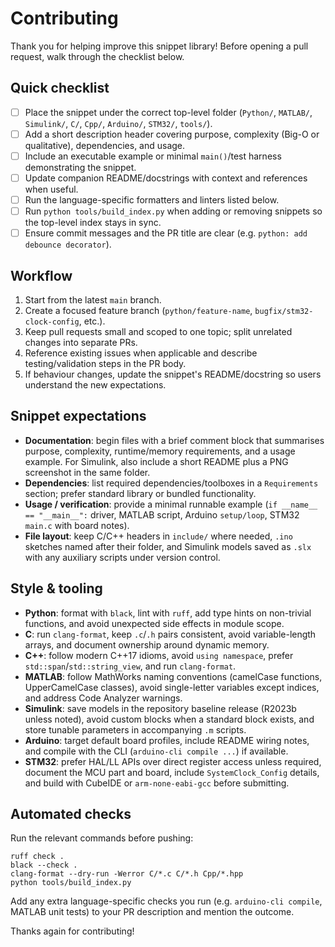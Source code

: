 # Contributing

Thank you for helping improve this snippet library! Before opening a pull request, walk through the checklist below.

## Quick checklist
- [ ] Place the snippet under the correct top-level folder (`Python/`, `MATLAB/`, `Simulink/`, `C/`, `Cpp/`, `Arduino/`, `STM32/`, `tools/`).
- [ ] Add a short description header covering purpose, complexity (Big-O or qualitative), dependencies, and usage.
- [ ] Include an executable example or minimal `main()`/test harness demonstrating the snippet.
- [ ] Update companion README/docstrings with context and references when useful.
- [ ] Run the language-specific formatters and linters listed below.
- [ ] Run `python tools/build_index.py` when adding or removing snippets so the top-level index stays in sync.
- [ ] Ensure commit messages and the PR title are clear (e.g. `python: add debounce decorator`).

## Workflow
1. Start from the latest `main` branch.
2. Create a focused feature branch (`python/feature-name`, `bugfix/stm32-clock-config`, etc.).
3. Keep pull requests small and scoped to one topic; split unrelated changes into separate PRs.
4. Reference existing issues when applicable and describe testing/validation steps in the PR body.
5. If behaviour changes, update the snippet's README/docstring so users understand the new expectations.

## Snippet expectations
- **Documentation**: begin files with a brief comment block that summarises purpose, complexity, runtime/memory requirements, and a usage example. For Simulink, also include a short README plus a PNG screenshot in the same folder.
- **Dependencies**: list required dependencies/toolboxes in a `Requirements` section; prefer standard library or bundled functionality.
- **Usage / verification**: provide a minimal runnable example (`if __name__ == "__main__":` driver, MATLAB script, Arduino `setup/loop`, STM32 `main.c` with board notes).
- **File layout**: keep C/C++ headers in `include/` where needed, `.ino` sketches named after their folder, and Simulink models saved as `.slx` with any auxiliary scripts under version control.

## Style & tooling
- **Python**: format with `black`, lint with `ruff`, add type hints on non-trivial functions, and avoid unexpected side effects in module scope.
- **C**: run `clang-format`, keep `.c`/`.h` pairs consistent, avoid variable-length arrays, and document ownership around dynamic memory.
- **C++**: follow modern C++17 idioms, avoid `using namespace`, prefer `std::span`/`std::string_view`, and run `clang-format`.
- **MATLAB**: follow MathWorks naming conventions (camelCase functions, UpperCamelCase classes), avoid single-letter variables except indices, and address Code Analyzer warnings.
- **Simulink**: save models in the repository baseline release (R2023b unless noted), avoid custom blocks when a standard block exists, and store tunable parameters in accompanying `.m` scripts.
- **Arduino**: target default board profiles, include README wiring notes, and compile with the CLI (`arduino-cli compile ...`) if available.
- **STM32**: prefer HAL/LL APIs over direct register access unless required, document the MCU part and board, include `SystemClock_Config` details, and build with CubeIDE or `arm-none-eabi-gcc` before submitting.

## Automated checks
Run the relevant commands before pushing:

```
ruff check .
black --check .
clang-format --dry-run -Werror C/*.c C/*.h Cpp/*.hpp
python tools/build_index.py
```

Add any extra language-specific checks you run (e.g. `arduino-cli compile`, MATLAB unit tests) to your PR description and mention the outcome.

Thanks again for contributing!
